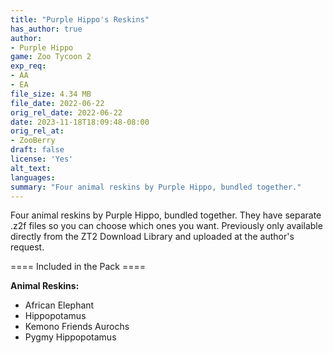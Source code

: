```yaml
---
title: "Purple Hippo's Reskins"
has_author: true
author: 
- Purple Hippo
game: Zoo Tycoon 2
exp_req:
- AA
- EA
file_size: 4.34 MB
file_date: 2022-06-22
orig_rel_date: 2022-06-22
date: 2023-11-18T18:09:48-08:00
orig_rel_at: 
- ZooBerry
draft: false
license: 'Yes'
alt_text: 
languages:
summary: "Four animal reskins by Purple Hippo, bundled together."
---
```

Four animal reskins by Purple Hippo, bundled together. They have separate .z2f files so you can choose which ones you want. Previously only available directly from the ZT2 Download Library and uploaded at the author's request.

==== Included in the Pack ====

**Animal Reskins:**
- African Elephant
- Hippopotamus
- Kemono Friends Aurochs
- Pygmy Hippopotamus